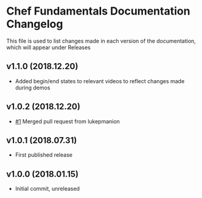 # Chef Fundamentals Documentation Changelog

This file is used to list changes made in each version of the documentation, which will appear under Releases

## v1.1.0 (2018.12.20)

- Added begin/end states to relevant videos to reflect changes made during demos

## v1.0.2 (2018.12.20)

- [#1](https://github.com/stellarsquall/chef-fundamentals-resources/pull/1) Merged pull request from lukepmanion

## v1.0.1 (2018.07.31)

- First published release

## v1.0.0 (2018.01.15)

- Initial commit, unreleased